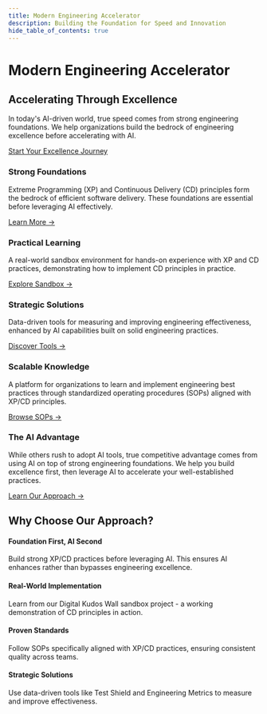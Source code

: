 ```yaml
---
title: Modern Engineering Accelerator
description: Building the Foundation for Speed and Innovation
hide_table_of_contents: true
---
```


# Modern Engineering Accelerator

## Accelerating Through Excellence

In today's AI-driven world, true speed comes from strong engineering foundations. We help organizations build the bedrock of engineering excellence before accelerating with AI.

<div class="cta-container">
<a href="/docs/foundation/introduction" class="button button--primary button--lg">Start Your Excellence Journey</a>
</div>

<div class="features-container">
<div class="top-row">
  <div class="feature-card gradient-carnation-pink">
    <h3>Strong Foundations</h3>
    <p>Extreme Programming (XP) and Continuous Delivery (CD) principles form the bedrock of efficient software delivery. These foundations are essential before leveraging AI effectively.</p>
    <a href="/docs/foundation/introduction" class="learn-more">Learn More →</a>
  </div>

  <div class="feature-card gradient-cloud-blue">
    <h3>Practical Learning</h3>
    <p>A real-world sandbox environment for hands-on experience with XP and CD practices, demonstrating how to implement CD principles in practice.</p>
    <a href="/docs/sandbox/overview" class="learn-more">Explore Sandbox →</a>
  </div>

  <div class="feature-card gradient-mineral-green">
    <h3>Strategic Solutions</h3>
    <p>Data-driven tools for measuring and improving engineering effectiveness, enhanced by AI capabilities built on solid engineering practices.</p>
    <a href="/docs/advanced/test-shield" class="learn-more">Discover Tools →</a>
  </div>
</div>

<div class="bottom-row">
  <div class="feature-card gradient-cloud-blue-coral">
    <h3>Scalable Knowledge</h3>
    <p>A platform for organizations to learn and implement engineering best practices through standardized operating procedures (SOPs) aligned with XP/CD principles.</p>
    <a href="/docs/foundation/engineering-sops" class="learn-more">Browse SOPs →</a>
  </div>

  <div class="feature-card gradient-mineral-green-coral">
    <h3>The AI Advantage</h3>
    <p>While others rush to adopt AI tools, true competitive advantage comes from using AI on top of strong engineering foundations. We help you build excellence first, then leverage AI to accelerate your well-established practices.</p>
    <a href="/docs/foundation/introduction" class="learn-more">Learn Our Approach →</a>
  </div>
</div>
</div>

## Why Choose Our Approach?

<div class="benefits-container">

<div class="benefit-item">
  <h4>Foundation First, AI Second</h4>
  <p>Build strong XP/CD practices before leveraging AI. This ensures AI enhances rather than bypasses engineering excellence.</p>
</div>

<div class="benefit-item">
  <h4>Real-World Implementation</h4>
  <p>Learn from our Digital Kudos Wall sandbox project - a working demonstration of CD principles in action.</p>
</div>

<div class="benefit-item">
  <h4>Proven Standards</h4>
  <p>Follow SOPs specifically aligned with XP/CD practices, ensuring consistent quality across teams.</p>
</div>

<div class="benefit-item">
  <h4>Strategic Solutions</h4>
  <p>Use data-driven tools like Test Shield and Engineering Metrics to measure and improve effectiveness.</p>
</div>

</div>

<!-- ## Your Path to Engineering Excellence

1. **Build Strong Foundations**

   - Master XP and CD principles
   - Implement engineering best practices
   - Establish quality standards

2. **Standardize Excellence**

   - Follow proven SOPs
   - Ensure consistency across teams
   - Maintain high standards at speed

3. **Accelerate with AI**
   - Leverage AI on solid foundations
   - Scale engineering capabilities
   - Move fast without compromising quality -->

<style>
{`
/* Custom title styling */
h1:first-of-type {
  color: #224242 !important;
}

[data-theme="dark"] h1:first-of-type {
  color: #fe6a3a !important;
}

.features-container {
  display: flex;
  flex-direction: column;
  gap: 2rem;
  margin: 3rem 0;
}

.top-row {
  display: grid;
  grid-template-columns: repeat(3, 1fr);
  gap: 2rem;
}

.bottom-row {
  display: grid;
  grid-template-columns: repeat(2, 1fr);
  gap: 2rem;
}

.feature-card {
  padding: 2rem;
  border-radius: 16px;
  background: var(--ifm-card-background-color);
  box-shadow: var(--ifm-global-shadow-lw);
  height: 100%;
  display: flex;
  flex-direction: column;
  transition: transform 0.3s ease, box-shadow 0.3s ease;
}

.feature-card:hover {
  transform: translateY(-4px);
  box-shadow: 0 8px 30px rgba(0, 0, 0, 0.15);
}

/* Carnation Pink Gradient - Pink to Cream */
.gradient-carnation-pink {
  background: linear-gradient(135deg, #ffa3be 0%, #ffb5c7 25%, #ffc7d0 50%, #ffe4d9 75%, #fffdf4 100%) !important;
  color: rgba(255, 255, 255, 0.95);
}

.gradient-carnation-pink h3 {
  color: rgba(255, 255, 255, 0.95);
}

.gradient-carnation-pink p {
  color: rgba(255, 255, 255, 0.85);
}

.gradient-carnation-pink .learn-more {
  color: #ffffff !important;
  font-weight: 700;
}

/* Cloud Blue Gradient - Blue to Cream */
.gradient-cloud-blue {
  background: linear-gradient(135deg, #8fb8f8 0%, #a3c5f9 25%, #b7d2fa 50%, #d4e4fc 75%, #fffdf4 100%) !important;
  color: rgba(255, 255, 255, 0.95);
}

.gradient-cloud-blue h3 {
  color: rgba(255, 255, 255, 0.95);
}

.gradient-cloud-blue p {
  color: rgba(255, 255, 255, 0.85);
}

.gradient-cloud-blue .learn-more {
  color: #ffffff !important;
  font-weight: 700;
}

/* Mineral Green Gradient - Green to Cream */
.gradient-mineral-green {
  background: linear-gradient(135deg, #377d71 0%, #4f9287 25%, #67a79d 50%, #8cc0b4 75%, #fffdf4 100%) !important;
  color: rgba(255, 255, 255, 0.95);
}

.gradient-mineral-green h3 {
  color: rgba(255, 255, 255, 0.95);
}

.gradient-mineral-green p {
  color: rgba(255, 255, 255, 0.85);
}

.gradient-mineral-green .learn-more {
  color: #ffffff !important;
  font-weight: 700;
}

/* Cloud Blue to Coral Gradient - Scalable Knowledge */
.gradient-cloud-blue-coral {
  background: linear-gradient(135deg, #8fb8f8 0%, #a3c5f9 25%, #ff8c6a 75%, #fe6a3a 100%) !important;
  color: rgba(255, 255, 255, 0.95);
}

.gradient-cloud-blue-coral h3 {
  color: rgba(255, 255, 255, 0.95);
}

.gradient-cloud-blue-coral p {
  color: rgba(255, 255, 255, 0.85);
}

.gradient-cloud-blue-coral .learn-more {
  color: #ffffff !important;
  font-weight: 700;
}

/* Mineral Green to Coral Gradient - The AI Advantage */
.gradient-mineral-green-coral {
  background: linear-gradient(135deg, #377d71 0%, #4f9287 25%, #ff8c6a 75%, #fe6a3a 100%) !important;
  color: rgba(255, 255, 255, 0.95);
}

.gradient-mineral-green-coral h3 {
  color: rgba(255, 255, 255, 0.95);
}

.gradient-mineral-green-coral p {
  color: rgba(255, 255, 255, 0.85);
}

.gradient-mineral-green-coral .learn-more {
  color: #ffffff !important;
  font-weight: 700;
}

.highlight-card {
  background: linear-gradient(to bottom right, var(--ifm-color-primary-lightest), var(--ifm-color-primary-light));
  color: var(--ifm-color-emphasis-900);
}

.highlight-card .learn-more {
  color: var(--ifm-color-emphasis-900);
}

/* Make cards responsive on smaller screens */
@media (max-width: 996px) {
  .top-row,
  .bottom-row {
    grid-template-columns: 1fr;
  }
}

.benefits-container {
  display: grid;
  grid-template-columns: repeat(auto-fit, minmax(250px, 1fr));
  gap: 1.5rem;
  margin: 2rem 0;
}

.benefit-item {
  padding: 1.5rem;
  border-radius: 16px;
  background: rgba(255, 255, 255, 0.8);
  border: 1px solid rgba(34, 66, 66, 0.1);
  box-shadow: 0 2px 12px rgba(34, 66, 66, 0.08);
}

/* Dark theme styling for benefit items */
[data-theme="dark"] .benefit-item {
  background: rgba(26, 53, 53, 0.6);
  border: 1px solid rgba(34, 66, 66, 0.3);
  box-shadow: 0 2px 12px rgba(7, 13, 13, 0.4);
}

.cta-container {
  text-align: center;
  margin: 3rem 0;
}

.cta-container p {
  margin: 0;
}

.learn-more {
  display: inline-block;
  margin-top: auto;
  padding-top: 1rem;
  font-weight: 600;
}
`}
</style>
